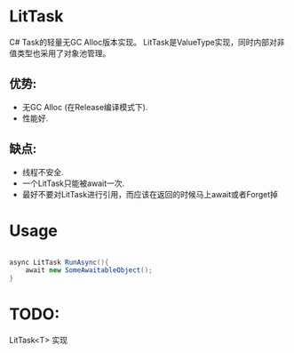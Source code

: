 # LitTask

C# Task的轻量无GC Alloc版本实现。
LitTask是ValueType实现，同时内部对非值类型也采用了对象池管理。

## 优势:

* 无GC Alloc (在Release编译模式下).
* 性能好.

## 缺点:

* 线程不安全.
* 一个LitTask只能被await一次.
* 最好不要对LitTask进行引用，而应该在返回的时候马上await或者Forget掉



# Usage

```csharp

async LitTask RunAsync(){
    await new SomeAwaitableObject();
}


```


# TODO:

LitTask\<T> 实现